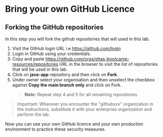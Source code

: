 # Bring your own GitHub Licence

## Forking the GitHub repositories

In this step you will fork the github repositories that will used in this lab.
1. Visit the GitHub login URL i.e https://github.com/login
1. Login in GitHub using your credentials.
1. Copy and paste https://github.com/orgs/ghas-bootcamp-resources/repositories URL in the browser to visit the list of repositories that will be used in this lab.
1. Click on **java-app** repository and then click on **Fork**.
1. Under owner select your organisation and then unselect the checkbox against **Copy the main branch only** and click on Fork.
    >**Note:** Repeat step 4 and 5 for all remaining repositories.

>Important: Wherever you encounter the "githubxxx" organization in the instructions, substitute it with your enterprise organization and perform the lab.

Now you can use your own GitHub licence and your own production environment to practice these security measures.
